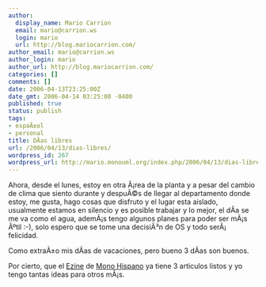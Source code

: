 ```yaml
---
author:
  display_name: Mario Carrion
  email: mario@carrion.ws
  login: mario
  url: http://blog.mariocarrion.com/
author_email: mario@carrion.ws
author_login: mario
author_url: http://blog.mariocarrion.com/
categories: []
comments: []
date: 2006-04-13T23:25:00Z
date_gmt: 2006-04-14 03:25:00 -0400
published: true
status: publish
tags:
- espaÃ±ol
- personal
title: DÃ­as libres
url: /2006/04/13/dias-libres/
wordpress_id: 267
wordpress_url: http://mario.monouml.org/index.php/2006/04/13/dias-libres/
---
```


<p>Ahora, desde el lunes, estoy en otra Ã¡rea de la planta y a pesar del cambio de clima que siento durante y despuÃ©s de llegar al departamento donde estoy, me gusta, hago cosas que disfruto y el lugar esta aislado, usualmente estamos en silencio y es posible trabajar y lo mejor, el dÃ­a se me va como el agua, ademÃ¡s tengo algunos planes para poder ser mÃ¡s Ãºtil :-), solo espero que se tome una decisiÃ³n de OS y todo serÃ¡ felicidad.</p>
<p>Como extraÃ±o mis dÃ­as de vacaciones, pero bueno 3 dÃ­as son buenos.</p>
<p>Por cierto, que el <a href="http://www.monohispano.es/index.php/Ezine">Ezine</a> de <a href="http://www.monohispano.es">Mono Hispano</a> ya tiene 3 articulos listos y yo tengo tantas ideas para otros mÃ¡s.</p>
